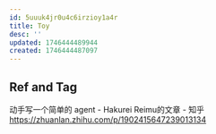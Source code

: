 ```yaml
---
id: 5uuuk4jr0u4c6irzioy1a4r
title: Toy
desc: ''
updated: 1746444489944
created: 1746444487097
---
```



## Ref and Tag

动手写一个简单的 agent - Hakurei Reimu的文章 - 知乎
https://zhuanlan.zhihu.com/p/1902415647239013134